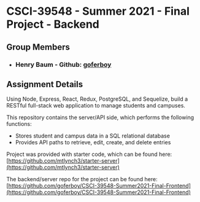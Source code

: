 # CSCI-39548 - Summer 2021 - Final Project - Backend

## Group Members
- ### Henry Baum - Github: [goferboy](https://github.com/goferboy)

## Assignment Details
Using Node, Express, React, Redux, PostgreSQL, and Sequelize, build a RESTful full-stack web application to manage students and campuses.

This repository contains the server/API side, which performs the following functions:
- Stores student and campus data in a SQL relational database
- Provides API paths to retrieve, edit, create, and delete entries

Project was provided with starter code, which can be found here:
[https://github.com/mtlynch3/starter-server](https://github.com/mtlynch3/starter-server)

The backend/server repo for the project can be found here:
[https://github.com/goferboy/CSCI-39548-Summer2021-Final-Frontend](https://github.com/goferboy/CSCI-39548-Summer2021-Final-Frontend)
